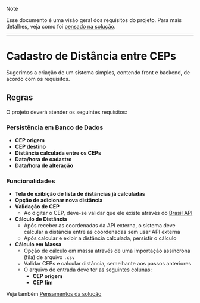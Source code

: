 > [!NOTE]  
> Esse documento é uma visão geral dos requisitos do projeto. Para mais detalhes, veja como foi [pensado na solução](/docs/como-foi-pensado.md).

---

# Cadastro de Distância entre CEPs

Sugerimos a criação de um sistema simples, contendo front e backend, de acordo com os requisitos.

## Regras

O projeto deverá atender os seguintes requisitos:

### Persistência em Banco de Dados

- **CEP origem**
- **CEP destino**
- **Distância calculada entre os CEPs**
- **Data/hora de cadastro**
- **Data/hora de alteração**

### Funcionalidades

- **Tela de exibição de lista de distâncias já calculadas**
- **Opção de adicionar nova distância**
- **Validação de CEP**
  - Ao digitar o CEP, deve-se validar que ele existe através do [Brasil API](https://brasilapi.com.br/)
- **Cálculo de Distância**
  - Após receber as coordenadas da API externa, o sistema deve calcular a distância entre as coordenadas sem usar API externa
  - Após calcular e exibir a distância calculada, persistir o cálculo
- **Cálculo em Massa**
  - Opção de cálculo em massa através de uma importação assíncrona (fila) de arquivo `.csv`
  - Validar CEPs e calcular distância, semelhante aos passos anteriores
  - O arquivo de entrada deve ter as seguintes colunas:
    - **CEP origem**
    - **CEP fim**


Veja também [Pensamentos da solução](/docs/como-foi-pensado.md)